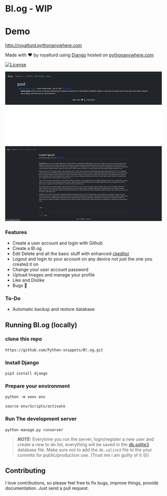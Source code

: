 # Bl.og - WIP

# Demo

<http://royalturd.pythonanywhere.com>

Made with ❤  by royalturd using [Django](https://docs.djangoproject.com/en/4.0/) hosted on [pythonanywhere.com](https://www.pythonanywhere.com/)

<a href="#license"><img src="https://img.shields.io/badge/License-GPL_v3-blue" alt="License"></a>

<img src="https://github.com/Python-snippets/Bl.og/blob/master/screenshots/Screenshot%202021-08-04%20044809.png">

<img src="https://github.com/Python-snippets/Bl.og/blob/master/screenshots/Screenshot%202021-08-04%20045057.png">

### Features

- Create a user account and login with Github
- Create a Bl.og
- Edit Delete and all the basic stuff with enhanced [ckeditor](https://pypi.org/project/django-ckeditor-updated/)
- Logout and login to your account on any device not just the one you created it on
- Change your user account password
- Upload Images and manage your profile
- Like and Dislike
- Bugs 💩

### To-Do

- Automatic backup and restore database

## Running Bl.og (locally)

### clone this repo

```
https://github.com/Python-snippets/Bl.og.git
```

### Install Django

```
pip3 install django
```

### Prepare your environment

```
python -m venv env
```

```
source env/Scripts/activate
```

### Run The development server

```
python manage.py runserver
```

> **_NOTE:_** Everytime you run the server, login/register a new user and create a new to do list, everything will be saved in the [db.sqlite3](./db.sqlite3) database file. Make sure not to add the `db.sqlite3` file to the your commits for public/production use. (Trust me i am guilty of it 😢)

## Contributing

I love contributions, so please feel free to fix bugs, improve things, provide documentation. Just send a pull request.
